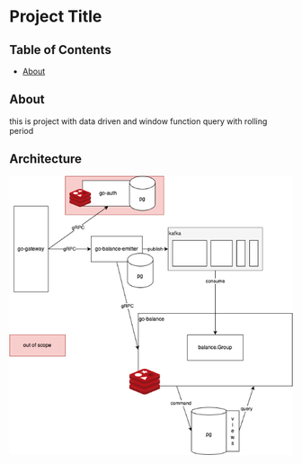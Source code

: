 # Project Title

## Table of Contents

- [About](#about)

## About <a name = "about"></a>

this is project with data driven and window function query with rolling period

## Architecture
![Alt text](./wallet.png?raw=true "wallet_architecture")
